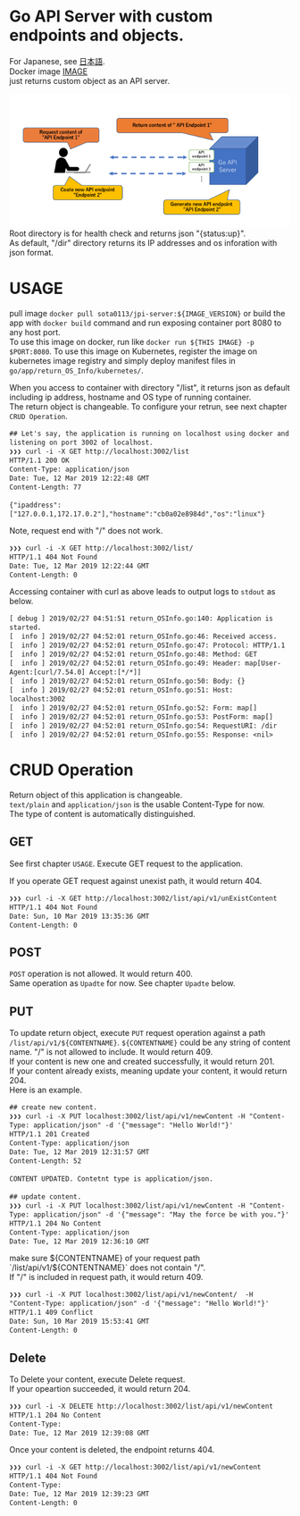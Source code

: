 # Go API Server with custom endpoints and objects.

For Japanese, see [日本語](/README_jp.md).  
Docker image [IMAGE](https://hub.docker.com/r/sota0113/jpi-server)  
just returns custom object as an API server.  

![image](https://github.com/sota0113/go/blob/images/image/goApiServer.png)  
Root directory is for health check and returns json "{status:up}".  
As default, "/dir" directory returns its IP addresses and os inforation with json format.

# USAGE
pull image `docker pull sota0113/jpi-server:${IMAGE_VERSION}` or build the app with `docker build` command and run exposing container port 8080 to any host port.  
To use this image on docker, run like `docker run ${THIS IMAGE} -p $PORT:8080`.
To use this image on Kubernetes, register the image on kubernetes image registry and simply deploy manifest files in `go/app/return_OS_Info/kubernetes/`.


When you access to container with directory "/list", it returns json as default including ip address, hostname and OS type of running container.  
The return object is changeable. To configure your retrun, see next chapter `CRUD Operation`.
```
## Let's say, the application is running on localhost using docker and listening on port 3002 of localhost.
❯❯❯ curl -i -X GET http://localhost:3002/list
HTTP/1.1 200 OK
Content-Type: application/json
Date: Tue, 12 Mar 2019 12:22:48 GMT
Content-Length: 77

{"ipaddress":["127.0.0.1,172.17.0.2"],"hostname":"cb0a02e8984d","os":"linux"}
```
Note, request end with "/" does not work.
```
❯❯❯ curl -i -X GET http://localhost:3002/list/
HTTP/1.1 404 Not Found
Date: Tue, 12 Mar 2019 12:22:44 GMT
Content-Length: 0
```

Accessing container with curl as above leads to output logs to `stdout` as below.
```
[ debug ] 2019/02/27 04:51:51 return_OSInfo.go:140: Application is started.
[  info ] 2019/02/27 04:52:01 return_OSInfo.go:46: Received access.
[  info ] 2019/02/27 04:52:01 return_OSInfo.go:47: Protocol: HTTP/1.1
[  info ] 2019/02/27 04:52:01 return_OSInfo.go:48: Method: GET
[  info ] 2019/02/27 04:52:01 return_OSInfo.go:49: Header: map[User-Agent:[curl/7.54.0] Accept:[*/*]]
[  info ] 2019/02/27 04:52:01 return_OSInfo.go:50: Body: {}
[  info ] 2019/02/27 04:52:01 return_OSInfo.go:51: Host: localhost:3002
[  info ] 2019/02/27 04:52:01 return_OSInfo.go:52: Form: map[]
[  info ] 2019/02/27 04:52:01 return_OSInfo.go:53: PostForm: map[]
[  info ] 2019/02/27 04:52:01 return_OSInfo.go:54: RequestURI: /dir
[  info ] 2019/02/27 04:52:01 return_OSInfo.go:55: Response: <nil>
```

# CRUD Operation
Return object of this application is changeable.  
`text/plain` and `application/json` is the usable Content-Type for now.  
The type of content is automatically distinguished.  

## GET
See first chapter `USAGE`. Execute GET request to the application.

If you operate GET request against unexist path, it would return 404.
```
❯❯❯ curl -i -X GET http://localhost:3002/list/api/v1/unExistContent
HTTP/1.1 404 Not Found
Date: Sun, 10 Mar 2019 13:35:36 GMT
Content-Length: 0
```

## POST
`POST` operation is not allowed. It would return 400.  
Same operation as `Upadte` for now. See chapter `Upadte` below. 

## PUT
To update return object, execute `PUT` request operation against a path `/list/api/v1/${CONTENTNAME}`. 
`${CONTENTNAME}` could be any string of content name. "/" is not allowed to include. It would return 409.  
If your content is new one and created successfully, it would return 201.  
If your content already exists, meaning update your content, it would return 204.  
Here is an example.

```
## create new content.
❯❯❯ curl -i -X PUT localhost:3002/list/api/v1/newContent -H "Content-Type: application/json" -d '{"message": "Hello World!"}'
HTTP/1.1 201 Created
Content-Type: application/json
Date: Tue, 12 Mar 2019 12:31:57 GMT
Content-Length: 52

CONTENT UPDATED. Contetnt type is application/json.

## update content.
❯❯❯ curl -i -X PUT localhost:3002/list/api/v1/newContent -H "Content-Type: application/json" -d '{"message": "May the force be with you."}'
HTTP/1.1 204 No Content
Content-Type: application/json
Date: Tue, 12 Mar 2019 12:36:10 GMT
```

make sure ${CONTENTNAME} of your request path `/list/api/v1/${CONTENTNAME}` does not contain "/".  
If "/" is included in request path, it would return 409.
```
❯❯❯ curl -i -X PUT localhost:3002/list/api/v1/newContent/  -H "Content-Type: application/json" -d '{"message": "Hello World!"}'
HTTP/1.1 409 Conflict
Date: Sun, 10 Mar 2019 15:53:41 GMT
Content-Length: 0
```

## Delete
To Delete your content, execute Delete request.  
If your opeartion succeeded, it would return 204.

```
❯❯❯ curl -i -X DELETE http://localhost:3002/list/api/v1/newContent
HTTP/1.1 204 No Content
Content-Type:
Date: Tue, 12 Mar 2019 12:39:08 GMT
```

Once your content is deleted, the endpoint returns 404.
```
❯❯❯ curl -i -X GET http://localhost:3002/list/api/v1/newContent
HTTP/1.1 404 Not Found
Content-Type:
Date: Tue, 12 Mar 2019 12:39:23 GMT
Content-Length: 0
```

